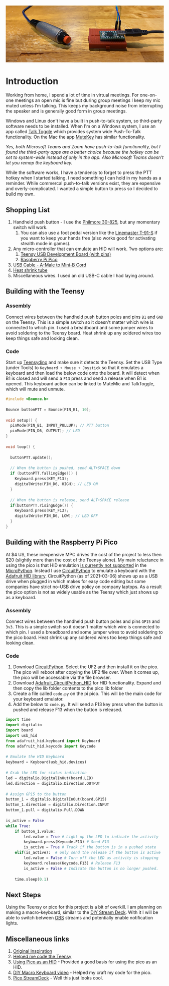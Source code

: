 ![PTT](./PTT1.png)

# Introduction

Working from home, I  spend a lot of time in virtual meetings.  For one-on-one meetings an open mic is fine but during group meetings I keep my mic muted unless I’m talking. This keeps my background noise from interrupting the speaker and is generally good form in group meetings.

Windows and Linux don't have a built in push-to-talk system, so third-party software needs to be installed.  When I'm on a Windows system, I use an app called [Talk Toggle](https://apps.microsoft.com/store/detail/talk-toggle/9NRJCS6G10KT) which provides system wide Push-To-Talk functionality.   On the Mac the app [MuteKey](https://apps.apple.com/us/app/mutekey/id1509590766?mt=12) has similar functionality.  

_Yes, both Microsoft Teams and Zoom have push-to-talk functionality, but I found the third-party apps are a better choice because the hotkey can be set to system-wide instead of only in the app.  Also Microsoft Teams doesn't let you remap the keyboard key._

While the software works, I have a tendency to forget to press the PTT hotkey when I started talking.  I need something I can hold in my hands as a reminder.  While commercal push-to-talk versions exist, they are expensive and overly-complicated.  I wanted a simple button to press so I decided to build my own.

## Shopping List

1. Handheld push button - I use the [Philmore 30-825](https://www.ebay.com/sch/i.html?_nkw=Philmore+30-825%2C&_sacat=0), but any momentary switch will work.
   1. You can also use a foot pedal version like the  [Linemaster T-91-S](https://linemaster.com/product/378/Treadlite-Ii/T-91-S/) if you want to keep your hands free (also works good for activating stealth mode in games).
2. Any micro-controller that can emulate an HID will work.  Two options are:
   1. [Teensy USB Development Board (with pins)](https://www.pjrc.com/store/teensy_pins.html)
   2. [Raspberry Pi Pico](https://www.raspberrypi.org/products/raspberry-pi-pico/)
3. [USB Cable - A-Male to Mini-B Cord](https://www.pjrc.com/store/cable_usb_micro_b.html)
4. [Heat shrink tube](https://www.amazon.com/560PCS-Heat-Shrink-Tubing-Eventronic/dp/B072PCQ2LW)
5. Miscellaneous wires.  I used an old USB-C cable I had laying around.

## Building with the Teensy

### Assembly

Connect wires between the handheld push button poles and  pins `B1` and `GND` on the Teensy.  This is a simple switch so it doesn't matter which wire is connected to which pin.  I used a breadboard and some jumper wires to avoid soldering to the Teensy board.  Heat shrink up any soldered wires too keep things safe and looking clean.

### Code

Start up [Teensydino](https://www.pjrc.com/teensy/td_download.html) and make sure it detects the Teensy.  Set the USB Type (under Tools) to `Keyboard + Mouse + Joystick` so that it emulates a keyboard and then load the below code onto the board.  It will detect when B1 is closed and will send a `F13` press and send a release when B1 is opened.  This keyboard action can be linked to MuteMic and TalkToggle, which will mute and unmute.

````c
#include <Bounce.h>

Bounce buttonPTT = Bounce(PIN_B1, 10);

void setup() {
  pinMode(PIN_B1, INPUT_PULLUP); // PTT button
  pinMode(PIN_D6, OUTPUT); // LED
}

void loop() {

  buttonPTT.update();

  // When the button is pushed, send ALT+SPACE down
  if (buttonPTT.fallingEdge()) {
    Keyboard.press(KEY_F13);
    digitalWrite(PIN_D6, HIGH); // LED ON
  }

  // When the button is release, send ALT+SPACE release
  if(buttonPTT.risingEdge()) {
    Keyboard.press(KEY_F13);
    digitalWrite(PIN_D6, LOW); // LED OFF
  }
}
````

## Building with the Raspberry Pi Pico

At $4 US, these inexpensive MPC drives the cost of the project to less then $20 (slightly more than the cost of the Teensy alone).  My main reluctance in using the pico is that HID emulation [is currently not supported](https://github.com/micropython/micropython/issues/6811) in the [MicroPython](https://micropython.org/).  Instead I use [CircuitPython](https://circuitpython.org/) to emulate a keyboard with the [Adafruit HID library](https://github.com/adafruit/Adafruit_CircuitPython_HID).  CircuitPython (as of 2021-03-06) shows up as a USB drive when plugged in which makes for easy code editing but some companies have strict no-USB drive policy on company laptops.  As a result the pico option is not as widely usable as the Teensy which just shows up as a keyboard.

### Assembly

Connect wires between the handheld push button poles and pins `GP15` and `3v3`.  This is a simple switch so it doesn't matter which wire is connected to which pin.  I used a breadboard and some jumper wires to avoid soldering to the pico board.  Heat shrink up any soldered wires too keep things safe and looking clean.

### Code

1. Download [CircuitPython](https://circuitpython.org/board/raspberry_pi_pico/).  Select the UF2 and then install it on the pico.  The pico will reboot after copying the UF2 file over.  When it comes up, the pico will be accessable via the file browser.
1. Download [Adafruit_CircuitPython_HID](https://github.com/adafruit/Adafruit_CircuitPython_HID) for HID functionality.  Expand and then copy the lib folder contents to the pico lib folder
1. Create a file called `code.py` on the pi pico.  This will be the main code for your keyboard emulator.
1. Add the below to `code.py`.  It will send a F13 key press when the button is pushed and release F13 when the button is released.

``` python
import time
import digitalio
import board
import usb_hid
from adafruit_hid.keyboard import Keyboard
from adafruit_hid.keycode import Keycode

# Emulate the HID Keyboard
keyboard = Keyboard(usb_hid.devices)

# Grab the LED for status indication
led = digitalio.DigitalInOut(board.LED)
led.direction = digitalio.Direction.OUTPUT

# Assign GP15 to the button
button_1 = digitalio.DigitalInOut(board.GP15)
button_1.direction = digitalio.Direction.INPUT
button_1.pull = digitalio.Pull.DOWN

is_active = False
while True:
    if button_1.value:
        led.value = True # Light up the LED to indicate the activity
        keyboard.press(Keycode.F13) # Send F13
        is_active = True # Track if the button is in a pushed state
    elif(is_active):  # only send the release if the button is active
        led.value = False # Turn off the LED as activity is stopping
        keyboard.release(Keycode.F13) # Release F13
        is_active = False # Indicate the button is no longer pushed.

    time.sleep(0.1)
```

## Next Steps

Using the Teensy or pico for this project is a bit of overkill.  I am planning on making a macro-keyboard, similar to the [DIY Stream Deck](https://www.partsnotincluded.com/diy-stream-deck-mini-macro-keyboard/).  With it I will be able to switch between [OBS](https://obsproject.com/) streams and potentially enable notification lights.

## Miscellaneous links

1. [Original Inspiration](https://timmyomahony.com/blog/making-usb-push-buttons/)
1. [Helped me code the Teensy](https://www.pjrc.com/teensy/td_keyboard.html)
1. [Using Pico as an HID](https://hridaybarot.home.blog/2021/01/31/using-raspberry-pi-pico-has-hid-device-to-control-mouse-and-keyboard/) - Provided a good basis for using the pico as an HID.
1. [DIY Macro Keyboard video](https://www.youtube.com/watch?v=aEWptdD32iA) - Helped my craft my code for the pico.
1. [Pico StreamDeck](https://github.com/pjgpetecodes/pico-streamdeck) - Well this just looks cool.
